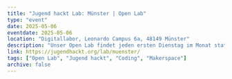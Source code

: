 ```yaml
---
title: "Jugend hackt Lab: Münster | Open Lab"
type: "event"
date: 2025-05-06
eventdate: 2025-05-06
location: "Digitallabor, Leonardo Campus 6a, 48149 Münster"
description: "Unser Open Lab findet jeden ersten Dienstag im Monat statt – komm einfach vorbei, entdecke neue Tools wie 3D-Druck, Plotter oder ein Podcast-Setup und setz deine Ideen kreativ um. Vorkenntnisse brauchst du nicht, eine Anmeldung hilft uns bei der Planung. Weitere Informationen unter: https://jugendhackt.org/lab/muenster/"
link: https://jugendhackt.org/lab/muenster/
tags: ["Open Lab", "Jugend hackt", "Coding", "Makerspace"]
archive: false
---
```

